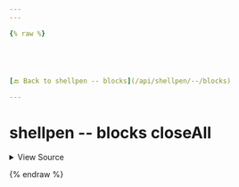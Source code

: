 ```yaml
---
---

{% raw %}





[🔙 Back to shellpen -- blocks](/api/shellpen/--/blocks)

---
```








<!-- Todo, if there are no subcommands under the child commands, use a smaller heading size -->

# shellpen -- blocks closeAll



<details>
  <summary>View Source</summary>

{% endraw %}
{% highlight sh %}
"closeAll")
  shellpen -- blocks options close
  shellpen -- blocks cases close
  shellpen -- blocks functions close
{% endhighlight %}
{% raw %}

</details>








  
{% endraw %}
